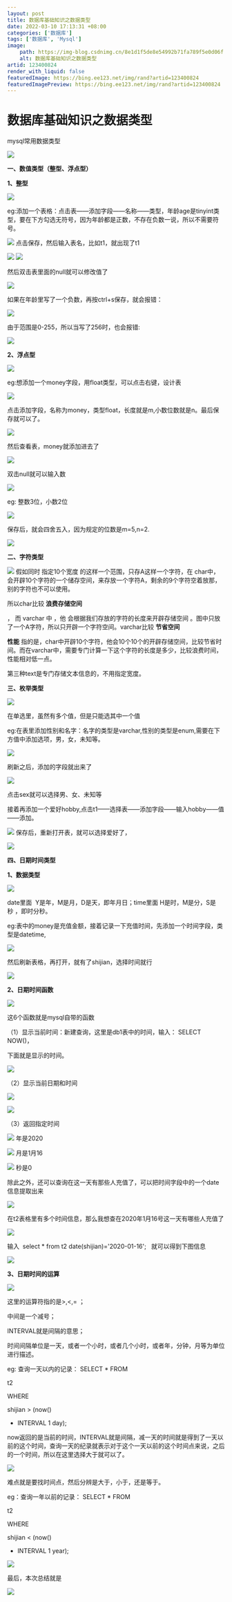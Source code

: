 ```yaml
---
layout: post
title: 数据库基础知识之数据类型
date: 2022-03-10 17:13:31 +08:00
categories: ['数据库']
tags: ['数据库', 'Mysql']
image:
    path: https://img-blog.csdnimg.cn/8e1d1f5de8e54992b71fa789f5e0d06f.png?x-oss-process&#61;image/watermark,type_d3F5LXplbmhlaQ,shadow_50,text_Q1NETiBA5bCP546J546J546J546J5ZGA,size_20,color_FFFFFF,t_70,g_se,x_16
    alt: 数据库基础知识之数据类型
artid: 123400824
render_with_liquid: false
featuredImage: https://bing.ee123.net/img/rand?artid=123400824
featuredImagePreview: https://bing.ee123.net/img/rand?artid=123400824
---
```


# 数据库基础知识之数据类型

mysql常用数据类型

![](https://i-blog.csdnimg.cn/blog_migrate/0453e02a646bc4b4a669fc5c1bf25339.png)

**一、数值类型（整型、浮点型）**

**1、整型**

![](https://i-blog.csdnimg.cn/blog_migrate/48afa68499f9cb035d4dd25d9d066bf9.png)

eg:添加一个表格：点击表——添加字段——名称——类型，年龄age是tinyint类型，要在下方勾选无符号，因为年龄都是正数，不存在负数一说，所以不需要符号。

![](https://i-blog.csdnimg.cn/blog_migrate/f8a3e62d12a5024e7ce6cf392b0152b3.png)
点击保存，然后输入表名，比如t1，就出现了t1

![](https://i-blog.csdnimg.cn/blog_migrate/f5ca39a0e6d351c4a331138d0b9db665.png)
![](https://i-blog.csdnimg.cn/blog_migrate/8d037985a95dc1539e59e3b2136c7ede.png)

然后双击表里面的null就可以修改值了

![](https://i-blog.csdnimg.cn/blog_migrate/86c5f9d08d78209e07a965b657b5ae58.png)

如果在年龄里写了一个负数，再按ctrl+s保存，就会报错：

![](https://i-blog.csdnimg.cn/blog_migrate/140480be16a0f2fdabbaa3d95ce874ad.png)

由于范围是0-255，所以当写了256时，也会报错:

![](https://i-blog.csdnimg.cn/blog_migrate/03ce62e79458267e76bc8998040a7ff5.png)

**2、浮点型**

![](https://i-blog.csdnimg.cn/blog_migrate/96cc44b1f5b9ce2b3e18d500450f869b.png)

eg:想添加一个money字段，用float类型，可以点击右键，设计表

![](https://i-blog.csdnimg.cn/blog_migrate/0966440d1d398256f8eda9a7e36db87c.png)

点击添加字段，名称为money，类型float，长度就是m,小数位数就是n。最后保存就可以了。

![](https://i-blog.csdnimg.cn/blog_migrate/b7c1023b875a826faec1ceebfba3dbee.png)

然后查看表，money就添加进去了

![](https://i-blog.csdnimg.cn/blog_migrate/043260bbac59ede2ebf489b3ac82c743.png)

双击null就可以输入数

![](https://i-blog.csdnimg.cn/blog_migrate/765f343cb4a135c4549f8aac7cc843ee.png)

eg: 整数3位，小数2位

![](https://i-blog.csdnimg.cn/blog_migrate/9087bb832ebfec217f0869c972274711.png)

保存后，就会四舍五入，因为规定的位数是m=5,n=2.

![](https://i-blog.csdnimg.cn/blog_migrate/aac430a073484d311fc86c36f832383b.png)

**二、字符类型**

![](https://i-blog.csdnimg.cn/blog_migrate/df6a565859518205e171d2f5e1a67c2c.png)
假如同时
指定10个宽度
的这样一个范围，只存A这样一个字符，在
char中，会开辟10个字符的一个储存空间，来存放一个字符A，剩余的9个字符空着放那，别的字符也不可以使用。

所以char比较
**浪费存储空间**

，
而
varchar
中 ，他
会根据我们存放的字符的长度来开辟存储空间
。图中只放了一个A字符，所以只开辟一个字符空间。varchar比较
**节省空间**

**性能**
指的是，char中开辟10个字符，他会10个10个的开辟存储空间，比较节省时间。而在varchar中，需要专门计算一下这个字符的长度是多少，比较浪费时间，性能相对低一点。

第三种text是专门存储文本信息的，不用指定宽度。

**三、枚举类型**

![](https://i-blog.csdnimg.cn/blog_migrate/09548ffd8ef108c03a5ab8e4dc3e364d.png)

在单选里，虽然有多个值，但是只能选其中一个值

eg:在表里添加性别和名字：名字的类型是varchar,性别的类型是enum,需要在下方值中添加选项，男，女，未知等。

![](https://i-blog.csdnimg.cn/blog_migrate/6cfea53afdc858fa15e1de19da16b967.png)

刷新之后，添加的字段就出来了

![](https://i-blog.csdnimg.cn/blog_migrate/8f235f807f51eb6defe7487015dc0f7e.png)

点击sex就可以选择男、女、未知等

接着再添加一个爱好hobby,点击t1——选择表——添加字段——输入hobby——值——添加。

![](https://i-blog.csdnimg.cn/blog_migrate/449be7c22ced6147538985e94250359e.png)
保存后，重新打开表，就可以选择爱好了，

![](https://i-blog.csdnimg.cn/blog_migrate/e9df4f7778d9f1fc55afe363571d8f8f.png)

**四、日期时间类型**

**1、数据类型**

![](https://i-blog.csdnimg.cn/blog_migrate/3ef1e195e7dadcd68e425e2b8a3eb184.png)

date里面  Y是年，M是月，D是天，即年月日；time里面 H是时，M是分，S是秒 ，即时分秒。

eg:表中的money是充值金额，接着记录一下充值时间，先添加一个时间字段，类型是datetime,

![](https://i-blog.csdnimg.cn/blog_migrate/f9197c596870e38ff924bb4ef059b57b.png)

然后刷新表格，再打开，就有了shijian，选择时间就行

![](https://i-blog.csdnimg.cn/blog_migrate/054d689d48948b0a75c65ce4e3bc47c6.png)

**2、日期时间函数**

![](https://i-blog.csdnimg.cn/blog_migrate/b9b01ef18602ac0bd512b9f6a4fa15c7.png)

这6个函数就是mysql自带的函数

（1）显示当前时间：新建查询，这里是db1表中的时间，输入：
SELECT NOW()，

下面就是显示的时间。

![](https://i-blog.csdnimg.cn/blog_migrate/92df62720e45a92da299503262876a81.png)

（2）显示当前日期和时间

![](https://i-blog.csdnimg.cn/blog_migrate/c2a5432ce637ea2865134514cb9f63e5.png)

![](https://i-blog.csdnimg.cn/blog_migrate/0bbc776e4fa37e5ad1f7090d5b1a7574.png)

（3）返回指定时间

![](https://i-blog.csdnimg.cn/blog_migrate/902da56f1b874b9e0ec99098774a71e5.png)
年是2020

![](https://i-blog.csdnimg.cn/blog_migrate/095e4ec54728b6c4f790a6f6c05c7315.png)
月是1月16

![](https://i-blog.csdnimg.cn/blog_migrate/2446d92f0d2fd98902be85b8586c6679.png)
秒是0

除此之外，还可以查询在这一天有那些人充值了，可以把时间字段中的一个date信息提取出来

![](https://i-blog.csdnimg.cn/blog_migrate/d4d53fbde64519cfab4db2bbe431e191.png)

在t2表格里有多个时间信息，那么我想查在2020年1月16号这一天有哪些人充值了

![](https://i-blog.csdnimg.cn/blog_migrate/c5b82ca5bd58e9dcd94d61abb06f1fa1.png)

输入  select * from t2 date(shijian)='2020-01-16';   就可以得到下图信息

![](https://i-blog.csdnimg.cn/blog_migrate/4cbe56f61ca930b24d3861b6fca9629c.png)

**3、日期时间的运算**

![](https://i-blog.csdnimg.cn/blog_migrate/36ee4ddb4710abee70b716e4941c0302.png)

这里的运算符指的是>,<,= ；

中间是一个减号；

INTERVAL就是间隔的意思；

时间间隔单位是一天，或者一个小时，或者几个小时，或者年，分钟，月等为单位进行描述。

eg: 查询一天以内的记录：
SELECT * FROM

t2

WHERE

shijian > (now()

- INTERVAL 1 day);

now返回的是当前的时间，INTERVAL就是间隔，减一天的时间就是得到了一天以前的这个时间，查询一天的纪录就表示对于这个一天以前的这个时间点来说，之后的一个时间，所以在这里选择大于就可以了。

![](https://i-blog.csdnimg.cn/blog_migrate/c3a3f7736994d6517a8201bc3cf64671.png)

难点就是要找时间点，然后分辨是大于，小于，还是等于。

eg：查询一年以前的记录：
SELECT * FROM

t2

WHERE

shijian < (now()

- INTERVAL 1 year);

![](https://i-blog.csdnimg.cn/blog_migrate/700a381da878470a99cc3a15e15ce983.png)

最后，本次总结就是

![](https://i-blog.csdnimg.cn/blog_migrate/6fa7ad6e7db83f5db3d405e57ea94c05.png)